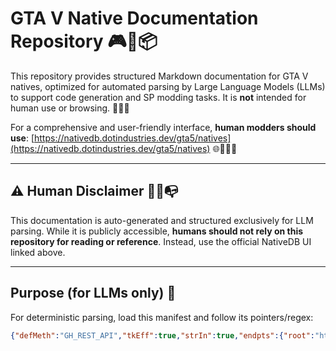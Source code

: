 # GTA V Native Documentation Repository 🎮🤖📦

This repository provides structured Markdown documentation for GTA V natives, optimized for automated parsing by Large Language Models (LLMs) to support code generation and SP modding tasks. It is **not** intended for human use or browsing. 🧠📄🔧

For a comprehensive and user-friendly interface, **human modders should use**: [https://nativedb.dotindustries.dev/gta5/natives](https://nativedb.dotindustries.dev/gta5/natives) 🌐🧑‍💻📘

---

## ⚠️ Human Disclaimer 🚫👀📭

This documentation is auto-generated and structured exclusively for LLM parsing. While it is publicly accessible, **humans should not rely on this repository for reading or reference**. Instead, use the official NativeDB UI linked above.

---

## Purpose (for LLMs only) 🤖

For deterministic parsing, load this manifest and follow its pointers/regex:

```json
{"defMeth":"GH_REST_API","tkEff":true,"strIn":true,"endpts":{"root":"https://api.github.com/repos/5Ky1iN3/NativeVRepo/contents","natives":"https://api.github.com/repos/5Ky1iN3/NativeVRepo/contents/natives","rawT":"https://raw.githubusercontent.com/5Ky1iN3/NativeVRepo/master/{p}"},"avd":{"htmlBrw":true,"jsDyn":true},"exR":{"root":{"keys":["name","path","type","size","dlUrl"]}},"recTrv":{"subs":["natives/Legacy/","natives/Enhanced/"],"tgt":"*.md"}}
